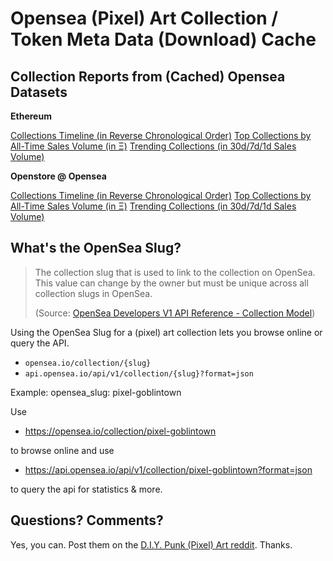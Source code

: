 # Opensea (Pixel) Art Collection / Token Meta Data (Download) Cache



## Collection Reports from (Cached) Opensea Datasets

**Ethereum**

[Collections Timeline (in Reverse Chronological Order)](ethereum/)
[Top Collections by All-Time Sales Volume (in Ξ)](ethereum/TOP.md)
[Trending Collections (in 30d/7d/1d Sales Volume)](ethereum/TRENDING.md)


**Openstore @ Opensea**

[Collections Timeline (in Reverse Chronological Order)](openstore/)
[Top Collections by All-Time Sales Volume (in Ξ)](openstore/TOP.md)
[Trending Collections (in 30d/7d/1d Sales Volume)](openstore/TRENDING.md)







## What's the OpenSea Slug?

> The collection slug that is used to link to the collection on OpenSea.
> This value can change by the owner but must be unique across all collection slugs in OpenSea.
>
> (Source: [OpenSea Developers V1 API Reference - Collection Model](https://docs.opensea.io/reference/collection-model))




Using the OpenSea Slug for a (pixel) art collection
lets you browse online or query the API.

-  `opensea.io/collection/{slug}`
-  `api.opensea.io/api/v1/collection/{slug}?format=json`


Example: opensea_slug: pixel-goblintown

Use

- <https://opensea.io/collection/pixel-goblintown>

to browse online and use

- <https://api.opensea.io/api/v1/collection/pixel-goblintown?format=json>

to query the api for statistics & more.




## Questions? Comments?

Yes, you can. Post them on the [D.I.Y. Punk (Pixel) Art reddit](https://old.reddit.com/r/DIYPunkArt). Thanks.




